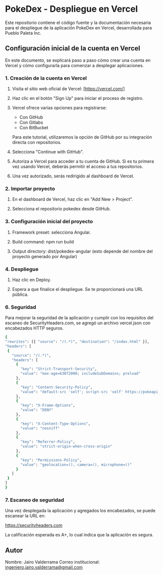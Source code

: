 # PokeDex - Despliegue en Vercel

Este repositorio contiene el código fuente y la documentación necesaria para el despliegue de la aplicación PokeDex en Vercel, desarrollada  para Pueblo Paleta Inc.

## Configuración inicial de la cuenta en Vercel

En este documento, se explicará paso a paso cómo crear una cuenta en Vercel y cómo configurarla para comenzar a desplegar aplicaciones.

### 1. Creación de la cuenta en Vercel

1. Visita el sitio web oficial de Vercel: [https://vercel.com/]

2. Haz clic en el botón "Sign Up" para iniciar el proceso de registro.

3. Vercel ofrece varias opciones para registrarse:
   - Con GitHub
   - Con Gitlabs
   - Con BitBucket

   Para este tutorial, utilizaremos la opción de GitHub por su integración directa con repositorios.

4. Selecciona "Continue with GitHub".

5. Autoriza a Vercel para acceder a tu cuenta de GitHub. Si es tu primera vez usando Vercel, deberás permitir el acceso a tus repositorios.

6. Una vez autorizado, serás redirigido al dashboard de Vercel.

### 2. Importar proyecto

1. En el dashboard de Vercel, haz clic en "Add New > Project".

2. Selecciona el repositorio pokedex desde GitHub.

### 3.  Configuración inicial del proyecto

1. Framework preset: selecciona Angular.

2. Build command: npm run build

3. Output directory: dist/pokedex-angular (esto depende del nombre del proyecto generado por Angular)

### 4. Despliegue

1. Haz clic en Deploy.

2. Espera a que finalice el despliegue. Se te proporcionará una URL pública.


### 6. Seguridad

Para mejorar la seguridad de la aplicación y cumplir con los requisitos del escaneo de SecurityHeaders.com, se agregó un archivo vercel.json con encabezados HTTP seguros.

   ```bash
   {
  "rewrites": [{ "source": "/(.*)", "destination": "/index.html" }],
  "headers": [
    {
      "source": "/(.*)",
      "headers": [
        {
          "key": "Strict-Transport-Security",
          "value": "max-age=63072000; includeSubDomains; preload"
        },
        {
          "key": "Content-Security-Policy",
          "value": "default-src 'self'; script-src 'self' https://pokeapi.co; connect-src 'self' https://pokeapi.co; style-src 'self' 'unsafe-inline' https://fonts.googleapis.com; font-src 'self' https://fonts.gstatic.com; img-src 'self' data: https: http:; object-src 'none'; upgrade-insecure-requests;"
        },
        {
          "key": "X-Frame-Options",
          "value": "DENY"
        },
        {
          "key": "X-Content-Type-Options",
          "value": "nosniff"
        },
        {
          "key": "Referrer-Policy",
          "value": "strict-origin-when-cross-origin"
        },
        {
          "key": "Permissions-Policy",
          "value": "geolocation=(), camera=(), microphone=()"
        }
      ]
    }
  ]
}


   ```



### 7. Escaneo de seguridad
Una vez desplegada la aplicación y agregados los encabezados, se puede escanear la URL en:

https://securityheaders.com

La calificación esperada es A+, lo cual indica que la aplicación es segura.

## Autor

Nombre: Jairo Valderrama
Correo institucional: ingeniero.jairo.valderrama@gmail.com
